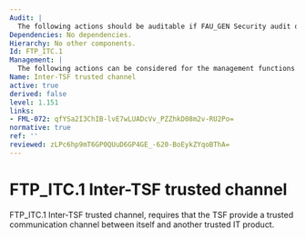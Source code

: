 ```yaml
---
Audit: |
  The following actions should be auditable if FAU_GEN Security audit data generation is included in the PP, PP-Module, functional package or ST: a) minimal: Failure of the trusted channel functions; b) minimal: Identification of the initiator and target of failed trusted channel functions; c) basic: All attempted uses of the trusted channel functions; d) basic: Identification of the initiator and target of all trusted channel functions.
Dependencies: No dependencies.
Hierarchy: No other components.
Id: FTP_ITC.1
Management: |
  The following actions can be considered for the management functions in FMT: a) configuring the actions that require trusted channel, if supported.
Name: Inter-TSF trusted channel
active: true
derived: false
level: 1.151
links:
- FML-072: qfYSa2I3ChIB-lvE7wLUADcVv_PZZhkD08m2v-RU2Po=
normative: true
ref: ''
reviewed: zLPc6hp9mT6GP0QUuD6GP4GE_-620-BoEykZYqoBThA=
---
```


# FTP_ITC.1 Inter-TSF trusted channel

FTP_ITC.1 Inter-TSF trusted channel, requires that the TSF provide a trusted communication channel between itself and another trusted IT product.